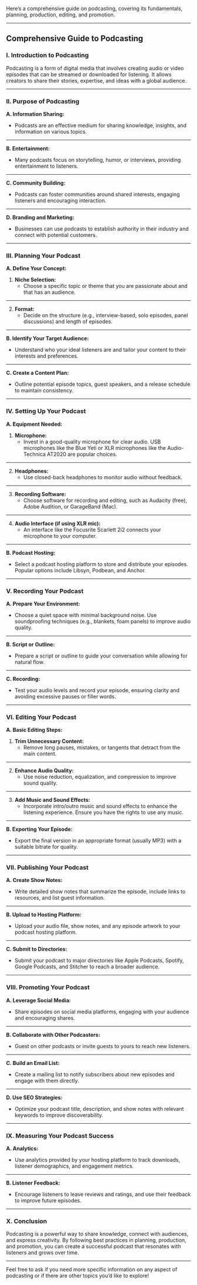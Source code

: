 Here’s a comprehensive guide on podcasting, covering its fundamentals, planning, production, editing, and promotion.

---

## Comprehensive Guide to Podcasting

### **I. Introduction to Podcasting**

Podcasting is a form of digital media that involves creating audio or video episodes that can be streamed or downloaded for listening. It allows creators to share their stories, expertise, and ideas with a global audience.

---

### **II. Purpose of Podcasting**

**A. Information Sharing:**
- Podcasts are an effective medium for sharing knowledge, insights, and information on various topics.

---

**B. Entertainment:**
- Many podcasts focus on storytelling, humor, or interviews, providing entertainment to listeners.

---

**C. Community Building:**
- Podcasts can foster communities around shared interests, engaging listeners and encouraging interaction.

---

**D. Branding and Marketing:**
- Businesses can use podcasts to establish authority in their industry and connect with potential customers.

---

### **III. Planning Your Podcast**

**A. Define Your Concept:**
1. **Niche Selection:**
   - Choose a specific topic or theme that you are passionate about and that has an audience.

---

2. **Format:**
   - Decide on the structure (e.g., interview-based, solo episodes, panel discussions) and length of episodes.

---

**B. Identify Your Target Audience:**
- Understand who your ideal listeners are and tailor your content to their interests and preferences.

---

**C. Create a Content Plan:**
- Outline potential episode topics, guest speakers, and a release schedule to maintain consistency.

---

### **IV. Setting Up Your Podcast**

**A. Equipment Needed:**
1. **Microphone:**
   - Invest in a good-quality microphone for clear audio. USB microphones like the Blue Yeti or XLR microphones like the Audio-Technica AT2020 are popular choices.

---

2. **Headphones:**
   - Use closed-back headphones to monitor audio without feedback.

---

3. **Recording Software:**
   - Choose software for recording and editing, such as Audacity (free), Adobe Audition, or GarageBand (Mac).

---

4. **Audio Interface (if using XLR mic):**
   - An interface like the Focusrite Scarlett 2i2 connects your microphone to your computer.

---

**B. Podcast Hosting:**
- Select a podcast hosting platform to store and distribute your episodes. Popular options include Libsyn, Podbean, and Anchor.

---

### **V. Recording Your Podcast**

**A. Prepare Your Environment:**
- Choose a quiet space with minimal background noise. Use soundproofing techniques (e.g., blankets, foam panels) to improve audio quality.

---

**B. Script or Outline:**
- Prepare a script or outline to guide your conversation while allowing for natural flow.

---

**C. Recording:**
- Test your audio levels and record your episode, ensuring clarity and avoiding excessive pauses or filler words.

---

### **VI. Editing Your Podcast**

**A. Basic Editing Steps:**
1. **Trim Unnecessary Content:**
   - Remove long pauses, mistakes, or tangents that detract from the main content.

---

2. **Enhance Audio Quality:**
   - Use noise reduction, equalization, and compression to improve sound quality.

---

3. **Add Music and Sound Effects:**
   - Incorporate intro/outro music and sound effects to enhance the listening experience. Ensure you have the rights to use any music.

---

**B. Exporting Your Episode:**
- Export the final version in an appropriate format (usually MP3) with a suitable bitrate for quality.

---

### **VII. Publishing Your Podcast**

**A. Create Show Notes:**
- Write detailed show notes that summarize the episode, include links to resources, and list guest information.

---

**B. Upload to Hosting Platform:**
- Upload your audio file, show notes, and any episode artwork to your podcast hosting platform.

---

**C. Submit to Directories:**
- Submit your podcast to major directories like Apple Podcasts, Spotify, Google Podcasts, and Stitcher to reach a broader audience.

---

### **VIII. Promoting Your Podcast**

**A. Leverage Social Media:**
- Share episodes on social media platforms, engaging with your audience and encouraging shares.

---

**B. Collaborate with Other Podcasters:**
- Guest on other podcasts or invite guests to yours to reach new listeners.

---

**C. Build an Email List:**
- Create a mailing list to notify subscribers about new episodes and engage with them directly.

---

**D. Use SEO Strategies:**
- Optimize your podcast title, description, and show notes with relevant keywords to improve discoverability.

---

### **IX. Measuring Your Podcast Success**

**A. Analytics:**
- Use analytics provided by your hosting platform to track downloads, listener demographics, and engagement metrics.

---

**B. Listener Feedback:**
- Encourage listeners to leave reviews and ratings, and use their feedback to improve future episodes.

---

### **X. Conclusion**

Podcasting is a powerful way to share knowledge, connect with audiences, and express creativity. By following best practices in planning, production, and promotion, you can create a successful podcast that resonates with listeners and grows over time.

---

Feel free to ask if you need more specific information on any aspect of podcasting or if there are other topics you’d like to explore!